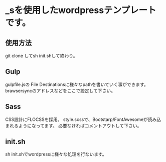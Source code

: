 # _sを使用したwordpressテンプレートです。
## 使用方法

git clone してsh init.shして終わり。

## Gulp

gulpfile.jsの File Destinationsに様々なpathを書いていく事ができます。
brawsersyncのアドレスなどをここで設定して下さい。

## Sass
CSS設計にFLOCSSを採用。
style.scssで、Bootstarp/FontAwesomeが読み込まれるようになってます。
必要なければコメントアウトして下さい。

## init.sh

sh init.shでwordpressに様々な処理を行ないます。
